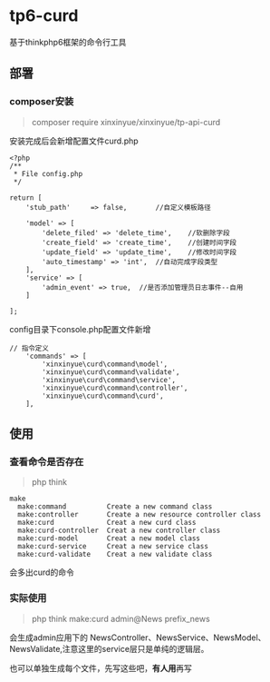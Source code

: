 # tp6-curd
基于thinkphp6框架的命令行工具

## 部署

### composer安装
>composer require xinxinyue/xinxinyue/tp-api-curd

安装完成后会新增配置文件curd.php

~~~
<?php
/**
 * File config.php
 */

return [
    'stub_path'     => false,		//自定义模板路径

    'model' => [
        'delete_filed' => 'delete_time',	//软删除字段
        'create_field' => 'create_time',	//创建时间字段
        'update_field' => 'update_time',	//修改时间字段
        'auto_timestamp' => 'int',	//自动完成字段类型
    ],
    'service' => [
        'admin_event' => true,	//是否添加管理员日志事件--自用
    ]

];
~~~

config目录下console.php配置文件新增 

~~~
// 指令定义
    'commands' => [
        'xinxinyue\curd\command\model',
        'xinxinyue\curd\command\validate',
        'xinxinyue\curd\command\service',
        'xinxinyue\curd\command\controller',
        'xinxinyue\curd\command\curd',
    ],
~~~

## 使用

### 查看命令是否存在

>php think

~~~
make
  make:command          Create a new command class
  make:controller       Create a new resource controller class
  make:curd             Creat a new curd class
  make:curd-controller  Creat a new controller class
  make:curd-model       Creat a new model class
  make:curd-service     Creat a new service class
  make:curd-validate    Creat a new validate class

~~~

会多出curd的命令

### 实际使用

>php think make:curd admin@News prefix_news

会生成admin应用下的 NewsController、NewsService、NewsModel、NewsValidate,注意这里的service层只是单纯的逻辑层。

也可以单独生成每个文件，先写这些吧，**有人用**再写
